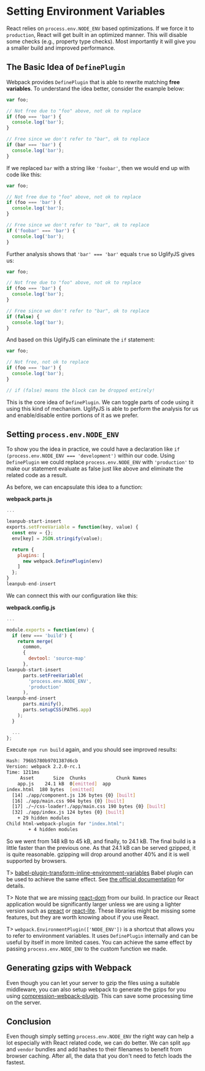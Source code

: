# Setting Environment Variables

React relies on `process.env.NODE_ENV` based optimizations. If we force it to `production`, React will get built in an optimized manner. This will disable some checks (e.g., property type checks). Most importantly it will give you a smaller build and improved performance.

## The Basic Idea of `DefinePlugin`

Webpack provides `DefinePlugin` that is able to rewrite matching **free variables**. To understand the idea better, consider the example below:

```javascript
var foo;

// Not free due to "foo" above, not ok to replace
if (foo === 'bar') {
  console.log('bar');
}

// Free since we don't refer to "bar", ok to replace
if (bar === 'bar') {
  console.log('bar');
}
```

If we replaced `bar` with a string like `'foobar'`, then we would end up with code like this:

```javascript
var foo;

// Not free due to "foo" above, not ok to replace
if (foo === 'bar') {
  console.log('bar');
}

// Free since we don't refer to "bar", ok to replace
if ('foobar' === 'bar') {
  console.log('bar');
}
```

Further analysis shows that `'bar' === 'bar'` equals `true` so UglifyJS gives us:

```javascript
var foo;

// Not free due to "foo" above, not ok to replace
if (foo === 'bar') {
  console.log('bar');
}

// Free since we don't refer to "bar", ok to replace
if (false) {
  console.log('bar');
}
```

And based on this UglifyJS can eliminate the `if` statement:

```javascript
var foo;

// Not free, not ok to replace
if (foo === 'bar') {
  console.log('bar');
}

// if (false) means the block can be dropped entirely!
```

This is the core idea of `DefinePlugin`. We can toggle parts of code using it using this kind of mechanism. UglifyJS is able to perform the analysis for us and enable/disable entire portions of it as we prefer.

## Setting `process.env.NODE_ENV`

To show you the idea in practice, we could have a declaration like `if (process.env.NODE_ENV === 'development')` within our code. Using `DefinePlugin` we could replace `process.env.NODE_ENV` with `'production'` to make our statement evaluate as false just like above and eliminate the related code as a result.

As before, we can encapsulate this idea to a function:

**webpack.parts.js**

```javascript
...

leanpub-start-insert
exports.setFreeVariable = function(key, value) {
  const env = {};
  env[key] = JSON.stringify(value);

  return {
    plugins: [
      new webpack.DefinePlugin(env)
    ]
  };
}
leanpub-end-insert
```

We can connect this with our configuration like this:

**webpack.config.js**

```javascript
...

module.exports = function(env) {
  if (env === 'build') {
    return merge(
      common,
      {
        devtool: 'source-map'
      },
leanpub-start-insert
      parts.setFreeVariable(
        'process.env.NODE_ENV',
        'production'
      ),
leanpub-end-insert
      parts.minify(),
      parts.setupCSS(PATHS.app)
    );
  }

  ...
};
```

Execute `npm run build` again, and you should see improved results:

```bash
Hash: 796b5780b9701387d6cb
Version: webpack 2.2.0-rc.1
Time: 1211ms
     Asset       Size  Chunks           Chunk Names
    app.js    24.1 kB  0[emitted]  app
index.html  180 bytes  [emitted]
  [14] ./app/component.js 136 bytes {0} [built]
  [16] ./app/main.css 904 bytes {0} [built]
  [17] ./~/css-loader!./app/main.css 190 bytes {0} [built]
  [32] ./app/index.js 124 bytes {0} [built]
    + 29 hidden modules
Child html-webpack-plugin for "index.html":
        + 4 hidden modules
```

So we went from 148 kB to 45 kB, and finally, to 24.1 kB. The final build is a little faster than the previous one. As that 24.1 kB can be served gzipped, it is quite reasonable. gzipping will drop around another 40% and it is well supported by browsers.

T> [babel-plugin-transform-inline-environment-variables](https://www.npmjs.com/package/babel-plugin-transform-inline-environment-variables) Babel plugin can be used to achieve the same effect. See [the official documentation](https://babeljs.io/docs/plugins/transform-inline-environment-variables/) for details.

T> Note that we are missing [react-dom](https://www.npmjs.com/package/react-dom) from our build. In practice our React application would be significantly larger unless we are using a lighter version such as [preact](https://www.npmjs.com/package/preact) or [react-lite](https://www.npmjs.com/package/react-lite). These libraries might be missing some features, but they are worth knowing about if you use React.

T> `webpack.EnvironmentPlugin(['NODE_ENV'])` is a shortcut that allows you to refer to environment variables. It uses `DefinePlugin` internally and can be useful by itself in more limited cases. You can achieve the same effect by passing `process.env.NODE_ENV` to the custom function we made.

## Generating gzips with Webpack

Even though you can let your server to gzip the files using a suitable middleware, you can also setup webpack to generate the gzips for you using [compression-webpack-plugin](https://www.npmjs.com/package/compression-webpack-plugin). This can save some processing time on the server.

## Conclusion

Even though simply setting `process.env.NODE_ENV` the right way can help a lot especially with React related code, we can do better. We can split `app` and `vendor` bundles and add hashes to their filenames to benefit from browser caching. After all, the data that you don't need to fetch loads the fastest.
